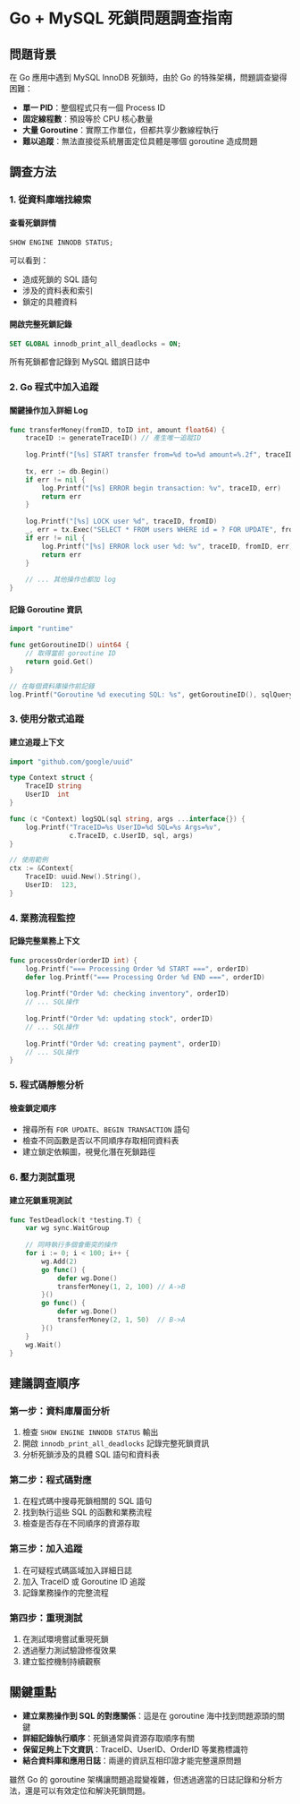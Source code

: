 # Go + MySQL 死鎖問題調查指南

## 問題背景

在 Go 應用中遇到 MySQL InnoDB 死鎖時，由於 Go 的特殊架構，問題調查變得困難：

- **單一 PID**：整個程式只有一個 Process ID
- **固定線程數**：預設等於 CPU 核心數量
- **大量 Goroutine**：實際工作單位，但都共享少數線程執行
- **難以追蹤**：無法直接從系統層面定位具體是哪個 goroutine 造成問題

## 調查方法

### 1. 從資料庫端找線索

#### 查看死鎖詳情
```sql
SHOW ENGINE INNODB STATUS;
```
可以看到：
- 造成死鎖的 SQL 語句
- 涉及的資料表和索引
- 鎖定的具體資料

#### 開啟完整死鎖記錄
```sql
SET GLOBAL innodb_print_all_deadlocks = ON;
```
所有死鎖都會記錄到 MySQL 錯誤日誌中

### 2. Go 程式中加入追蹤

#### 關鍵操作加入詳細 Log
```go
func transferMoney(fromID, toID int, amount float64) {
    traceID := generateTraceID() // 產生唯一追蹤ID
    
    log.Printf("[%s] START transfer from=%d to=%d amount=%.2f", traceID, fromID, toID, amount)
    
    tx, err := db.Begin()
    if err != nil {
        log.Printf("[%s] ERROR begin transaction: %v", traceID, err)
        return err
    }
    
    log.Printf("[%s] LOCK user %d", traceID, fromID)
    _, err = tx.Exec("SELECT * FROM users WHERE id = ? FOR UPDATE", fromID)
    if err != nil {
        log.Printf("[%s] ERROR lock user %d: %v", traceID, fromID, err)
        return err
    }
    
    // ... 其他操作也都加 log
}
```

#### 記錄 Goroutine 資訊
```go
import "runtime"

func getGoroutineID() uint64 {
    // 取得當前 goroutine ID
    return goid.Get()
}

// 在每個資料庫操作前記錄
log.Printf("Goroutine %d executing SQL: %s", getGoroutineID(), sqlQuery)
```

### 3. 使用分散式追蹤

#### 建立追蹤上下文
```go
import "github.com/google/uuid"

type Context struct {
    TraceID string
    UserID  int
}

func (c *Context) logSQL(sql string, args ...interface{}) {
    log.Printf("TraceID=%s UserID=%d SQL=%s Args=%v", 
               c.TraceID, c.UserID, sql, args)
}

// 使用範例
ctx := &Context{
    TraceID: uuid.New().String(),
    UserID:  123,
}
```

### 4. 業務流程監控

#### 記錄完整業務上下文
```go
func processOrder(orderID int) {
    log.Printf("=== Processing Order %d START ===", orderID)
    defer log.Printf("=== Processing Order %d END ===", orderID)
    
    log.Printf("Order %d: checking inventory", orderID)
    // ... SQL操作
    
    log.Printf("Order %d: updating stock", orderID) 
    // ... SQL操作
    
    log.Printf("Order %d: creating payment", orderID)
    // ... SQL操作
}
```

### 5. 程式碼靜態分析

#### 檢查鎖定順序
- 搜尋所有 `FOR UPDATE`、`BEGIN TRANSACTION` 語句
- 檢查不同函數是否以不同順序存取相同資料表
- 建立鎖定依賴圖，視覺化潛在死鎖路徑

### 6. 壓力測試重現

#### 建立死鎖重現測試
```go
func TestDeadlock(t *testing.T) {
    var wg sync.WaitGroup
    
    // 同時執行多個會衝突的操作
    for i := 0; i < 100; i++ {
        wg.Add(2)
        go func() {
            defer wg.Done()
            transferMoney(1, 2, 100) // A->B
        }()
        go func() {
            defer wg.Done() 
            transferMoney(2, 1, 50)  // B->A
        }()
    }
    wg.Wait()
}
```

## 建議調查順序

### 第一步：資料庫層面分析
1. 檢查 `SHOW ENGINE INNODB STATUS` 輸出
2. 開啟 `innodb_print_all_deadlocks` 記錄完整死鎖資訊
3. 分析死鎖涉及的具體 SQL 語句和資料表

### 第二步：程式碼對應
1. 在程式碼中搜尋死鎖相關的 SQL 語句
2. 找到執行這些 SQL 的函數和業務流程
3. 檢查是否存在不同順序的資源存取

### 第三步：加入追蹤
1. 在可疑程式碼區域加入詳細日誌
2. 加入 TraceID 或 Goroutine ID 追蹤
3. 記錄業務操作的完整流程

### 第四步：重現測試  
1. 在測試環境嘗試重現死鎖
2. 透過壓力測試驗證修復效果
3. 建立監控機制持續觀察

## 關鍵重點

- **建立業務操作到 SQL 的對應關係**：這是在 goroutine 海中找到問題源頭的關鍵
- **詳細記錄執行順序**：死鎖通常與資源存取順序有關
- **保留足夠上下文資訊**：TraceID、UserID、OrderID 等業務標識符
- **結合資料庫和應用日誌**：兩邊的資訊互相印證才能完整還原問題

雖然 Go 的 goroutine 架構讓問題追蹤變複雜，但透過適當的日誌記錄和分析方法，還是可以有效定位和解決死鎖問題。
